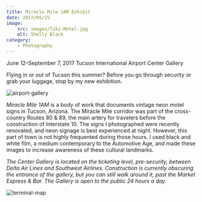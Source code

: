 ```yaml
---
title: Miracle Mile 1AM Exhibit
date: 2017/05/15
image:
    src: images/Tiki-Motel.jpg
    alt: Shelly Black
category:
    - Photography
---
```


June 12–September 7, 2017 Tucson International Airport Center Gallery

Flying in or out of Tucson this summer? Before you go through security or grab your luggage, stop by my new exhibition.

![airport-gallery](images/airport-gallery.jpg)

_Miracle Mile 1AM_ is a body of work that documents vintage neon motel signs in Tucson, Arizona. The Miracle Mile corridor was part of the cross-country Routes 80 & 89, the main artery for travelers before the construction of Interstate 10. The signs I photographed were recently renovated, and neon signage is best experienced at night. However, this part of town is not highly frequented during those hours. I used black and white film, a medium contemporary to the Automotive Age, and made these images to increase awareness of these cultural landmarks.

_The Center Gallery is located on the ticketing level, pre-security, between Delta Air Lines and Southwest Airlines. Construction is currently obscuring the entrance of the gallery, but you can still walk around it, past the Market Express & Bar. The Gallery is open to the public 24 hours a day._

![terminal-map](images/terminal-map.jpg)
